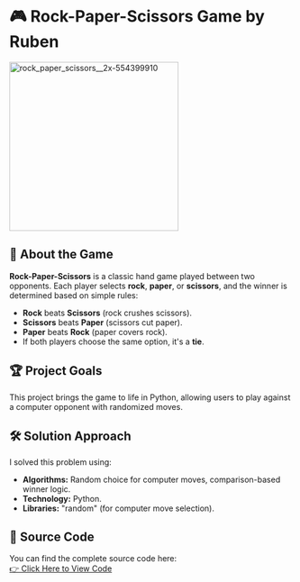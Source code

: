 # 🎮 Rock-Paper-Scissors Game by Ruben 

<img src="https://github.com/user-attachments/assets/39001cf0-0253-48d5-8761-d2e3a914f6d3" alt="rock_paper_scissors__2x-554399910" width="300" height="auto">

## 📌 About the Game
**Rock-Paper-Scissors** is a classic hand game played between two opponents. Each player selects **rock**, **paper**, or **scissors**, and the winner is determined based on simple rules:
- **Rock** beats **Scissors** (rock crushes scissors).
- **Scissors** beats **Paper** (scissors cut paper).
- **Paper** beats **Rock** (paper covers rock).
- If both players choose the same option, it's a **tie**.

## 🏆 Project Goals
This project brings the game to life in Python, allowing users to play against a computer opponent with randomized moves.

## 🛠 Solution Approach
I solved this problem using:
- **Algorithms:** Random choice for computer moves, comparison-based winner logic.
- **Technology:** Python.
- **Libraries:** "random" (for computer move selection).

## 🔗 Source Code
You can find the complete source code here:  
[👉 Click Here to View Code](https://github.com/codesome-bytes/Rock-Paper-Scissors-By-Ruben)
